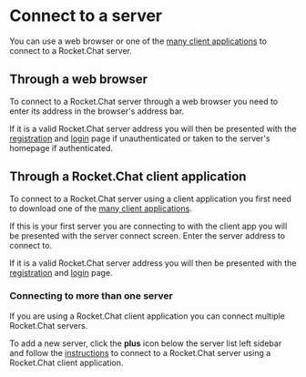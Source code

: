 # Connect to a server

You can use a web browser or one of the [many client applications](https://rocket.chat/download) to connect to a Rocket.Chat server.

## Through a web browser  

To connect to a Rocket.Chat server through a web browser you need to enter its address in the browser's address bar.

If it is a valid Rocket.Chat server address you will then be presented with the [registration](../registration/]) and [login](../login/) page if unauthenticated or taken to the server's homepage if authenticated.

## Through a Rocket.Chat client application

To connect to a Rocket.Chat server using a client application you first need to download one of the [many client applications](https://rocket.chat/download).

If this is your first server you are connecting to with the client app you will be presented with the server connect screen. Enter the server address to connect to.

If it is a valid Rocket.Chat server address you will then be presented with the [registration](../registration/) and [login](../login/) page.

### Connecting to more than one server

If you are using a Rocket.Chat client application you can connect multiple Rocket.Chat servers.

To add a new server, click the **plus** icon below the server list left sidebar and follow the [instructions](../connect-to-server/) to connect to a Rocket.Chat server using a Rocket.Chat client application.
